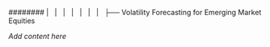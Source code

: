 ######## |   |   |   |   |   |   |   ├── Volatility Forecasting for Emerging Market Equities

*Add content here*